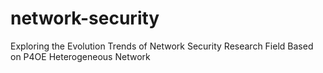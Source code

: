 # network-security
Exploring the Evolution Trends of Network Security Research Field Based on P4OE Heterogeneous Network
